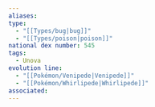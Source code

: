 ```yaml
---
aliases: 
type:
  - "[[Types/bug|bug]]"
  - "[[Types/poison|poison]]"
national dex number: 545
tags:
  - Unova
evolution line:
  - "[[Pokémon/Venipede|Venipede]]"
  - "[[Pokémon/Whirlipede|Whirlipede]]"
associated: 
---
```

